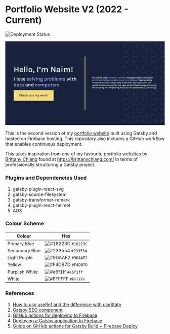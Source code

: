 # Portfolio Website V2 (2022 - Current)

![Deployment Status](https://github.com/tengznaim/portfolio-website-v2/actions/workflows/build-deploy.yml/badge.svg)

<img src="static/og.png">

This is the second version of my [portfolio website](https://tengkunaim.web.app) built using Gatsby and hosted on Firebase hosting. This repository also includes a GitHub workflow that enables continuous deployment.

This takes inspiration from one of my favourite portfolio websites by [Brittany Chiang](https://github.com/bchiang7/v4) found at https://brittanychiang.com/ in terms of professionally structuring a Gatsby project.

### Plugins and Dependencies Used

1. gatsby-plugin-react-svg
2. gatsby-source-filesystem
3. gatsby-transformer-remark
4. gatsby-plugin-react-helmet
5. AOS

### Colour Scheme

| Colour         | Hex                                                                |
| -------------- | ------------------------------------------------------------------ |
| Primary Blue   | ![#18223C](https://via.placeholder.com/10/18223C?text=+) `#18223C` |
| Secondary Blue | ![#233554](https://via.placeholder.com/10/233554?text=+) `#233554` |
| Light Purple   | ![#9DAAF2](https://via.placeholder.com/10/9DAAF2?text=+) `#9DAAF2` |
| Yellow         | ![#F4DB7D](https://via.placeholder.com/10/F4DB7D?text=+) `#F4DB7D` |
| Purplish White | ![#e6f1ff](https://via.placeholder.com/10/e6f1ff?text=+) `#e6f1ff` |
| White          | ![#FFFFFF](https://via.placeholder.com/10/FFFFFF?text=+) `#FFFFFF` |

### References

1. [How to use useRef and the difference with useState](https://www.youtube.com/watch?v=t2ypzz6gJm0)
2. [Gatsby SEO component](https://www.gatsbyjs.com/docs/add-seo-component/)
3. [GitHub actions for deploying to Firebase](https://github.com/marketplace/actions/deploy-to-firebase-hosting)
4. [Deploying a Gatsby application to Firebase](https://www.gatsbyjs.com/docs/how-to/previews-deploys-hosting/deploying-to-firebase/)
5. [Guide on GitHub actions for Gatsby Build + Firebase Deploy](https://www.andrewvillazon.com/automatically-deploying-with-github-actions/)
